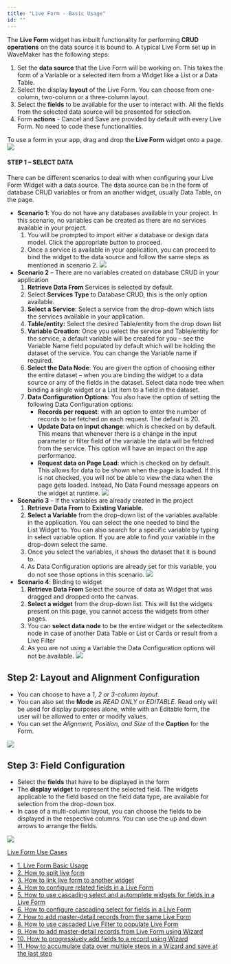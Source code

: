 ```yaml
---
title: "Live Form - Basic Usage"
id: ""
---
```


The **Live Form** widget has inbuilt functionality for performing **CRUD operations** on the data source it is bound to. A typical Live Form set up in WaveMaker has the following steps:

1. Set the **data source** that the Live Form will be working on. This takes the form of a Variable or a selected item from a Widget like a List or a Data Table.
2. Select the display **layout** of the Live Form. You can choose from one-column, two-column or a three-column layout.
3. Select the **fields** to be available for the user to interact with. All the fields from the selected data source will be presented for selection.
4. Form **actions** - Cancel and Save are provided by default with every Live Form. No need to code these functionalities.

To use a form in your app, drag and drop the **Live Form** widget onto a page. [![](../assets/lf_sel.png)](../assets/lf_sel.png)

#### STEP 1 – SELECT DATA

There can be different scenarios to deal with when configuring your Live Form Widget with a data source. The data source can be in the form of database CRUD variables or from an another widget, usually Data Table, on the page.

- **Scenario 1**: You do not have any databases available in your project. In this scenario, no variables can be created as there are no services available in your project.
    1. You will be prompted to import either a database or design data model. Click the appropriate button to proceed.
    2. Once a service is available in your application, you can proceed to bind the widget to the data source and follow the same steps as mentioned in scenario 2. [![](../assets/lf_scenario1.png)](../assets/lf_scenario1.png)
- **Scenario 2** – There are no variables created on database CRUD in your application
    1. **Retrieve Data From** Services is selected by default.
    2. Select **Services Type** to Database CRUD, this is the only option available.
    3. **Select a Service**: Select a service from the drop-down which lists the services available in your application.
    4. **Table/entity:** Select the desired Table/entity from the drop down list
    5. **Variable Creation**: Once you select the service and Table/entity for the service, a default variable will be created for you – see the Variable Name field populated by default which will be holding the dataset of the service. You can change the Variable name if required.
    6. **Select the Data Node**: You are given the option of choosing either the entire dataset – when you are binding the widget to a data source or any of the fields in the dataset. Select data node tree when binding a single widget or a List item to a field in the dataset.
    7. **Data Configuration Options**: You also have the option of setting the following Data Configuration options:
        - **Records per request**: with an option to enter the number of records to be fetched on each request. The default is 20.
        - **Update Data on input change**: which is checked on by default. This means that whenever there is a change in the input parameter or filter field of the variable the data will be fetched from the service. This option will have an impact on the app performance.
        - **Request data on Page Load**: which is checked on by default. This allows for data to be shown when the page is loaded. If this is not checked, you will not be able to view the data when the page gets loaded. Instead, No Data Found message appears on the widget at runtime. [![](../assets/lf_scenario2.png)](../assets/lf_scenario2.png)
- **Scenario 3** – If the variables are already created in the project
    1. **Retrieve Data From** to **Existing Variable.**
    2. **Select a Variable** from the drop-down list of the variables available in the application. You can select the one needed to bind the List Widget to. You can also search for a specific variable by typing in select variable option. If you are able to find your variable in the drop-down select the same.
    3. Once you select the variables, it shows the dataset that it is bound to.
    4. As Data Configuration options are already set for this variable, you do not see those options in this scenario. [![](https://www.wavemaker.com../assets/lf_scenario3.png)](https://www.wavemaker.com../assets/lf_scenario3.png)
- **Scenario 4**: Binding to widget
    1. **Retrieve Data From** Select the source of data as Widget that was dragged and dropped onto the canvas.
    2. **Select a widget** from the drop-down list. This will list the widgets present on this page, you cannot access the widgets from other pages.
    3. You can **select data node** to be the entire widget or the selecteditem node in case of another Data Table or List or Cards or result from a Live Filter
    4. As you are not using a Variable the Data Configuration options will not be available. [![](../assets/lf_data.png)](../assets/lf_data.png)

## Step 2: Layout and Alignment Configuration

- You can choose to have a _1, 2 or 3-column layout_.
- You can also set the **Mode** as _READ ONLY_ or _EDITABLE_. Read only will be used for display purposes alone, while with an Editable form, the user will be allowed to enter or modify values.
- You can set the _Alignment, Position, and Size_ of the **Caption** for the Form.

[![](../assets/lf_layout.png)](../assets/lf_layout.png)

## Step 3: Field Configuration

- Select the **fields** that have to be displayed in the form
- The **display widget** to represent the selected field. The widgets applicable to the field based on the field data type, are available for selection from the drop-down box.
- In case of a multi-column layout, you can choose the fields to be displayed in the respective columns. You can use the up and down arrows to arrange the fields.

[![](../assets/lf_field.png)](../assets/lf_field.png)

[Live Form Use Cases](/learn/app-development/widgets/datalive/live-form/liveform-use-cases/)

- [1\. Live Form Basic Usage](/learn/app-development/widgets/datalive/live-form/live-form-basic-usage/)
- [2\. How to split live form](/learn/how-tos/live-form-tabbed-form/)
- [3\. How to link live form to another widget](/learn/how-tos/live-form-linking-another-widget/)
- [4\. How to configure related fields in a Live Form](/learn/how-tos/live-form-related-fields/)
- [5\. How to use cascading select and automplete widgets for fields in a Live Form](/learn/how-tos/using-cascading-select-autocomplete-live-form-fields/)
- [6\. How to configure cascading select for fields in a Live Form](/learn/how-tos/using-cascading-select-within-live-form/)
- [7\. How to add master-detail records from the same Live Form](/learn/how-tos/adding-master-detail-records-transaction/)
- [8\. How to use cascaded Live Filter to populate Live Form](/learn/how-tos/using-cascading-filter-populate-live-form/)
- [9\. How to add master-detail records from Live Form using Wizard](/learn/how-tos/using-wizard-master-detail-live-form/)
- [10\. How to progressively add fields to a record using Wizard](/learn/how-tos/using-wizard-progressive-data-entry-live-form/)
- [11\. How to accumulate data over multiple steps in a Wizard and save at the last step](/learn/how-tos/using-wizard-cumulative-data-entry-live-form/)
